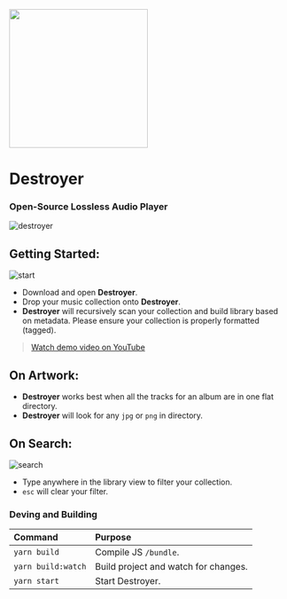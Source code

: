 <img src='https://www.dropbox.com/s/alcqju8k9lkr3b9/destroyer-logo.png?raw=1' width='250px'/>

# Destroyer

### Open-Source Lossless Audio Player

![destroyer](https://www.dropbox.com/s/1yhcbcw2if0cwhp/destroyer.jpg?raw=1)


## Getting Started:

![start](https://www.dropbox.com/s/ddtbw9jt640zand/start.gif?raw=1)

* Download and open **Destroyer**.
* Drop your music collection onto **Destroyer**.
* **Destroyer** will recursively scan your collection and build library based on metadata. Please ensure your collection is properly formatted (tagged).

> [Watch demo video on YouTube](https://www.youtube.com/watch?v=mJwW7uwNY4s)

## On Artwork:

* **Destroyer** works best when all the tracks for an album are in one flat directory.
* **Destroyer** will look for any `jpg` or `png` in directory.

## On Search:

![search](https://www.dropbox.com/s/qh218t53t38ahvq/search.gif?raw=1)

* Type anywhere in the library view to filter your collection.
* `esc` will clear your filter.

### Deving and Building

| Command            | Purpose                              |
| :----------------- | :----------------------------------- |
| `yarn build`       | Compile JS `/bundle`.                |
| `yarn build:watch` | Build project and watch for changes. |
| `yarn start`       | Start Destroyer.                     |
